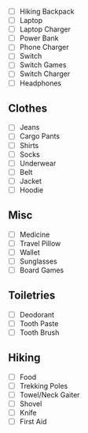 - [ ] Hiking Backpack
- [ ] Laptop
- [ ] Laptop Charger
- [ ] Power Bank
- [ ] Phone Charger
- [ ] Switch
- [ ] Switch Games
- [ ] Switch Charger
- [ ] Headphones

## Clothes
- [ ] Jeans
- [ ] Cargo Pants
- [ ] Shirts
- [ ] Socks
- [ ] Underwear
- [ ] Belt
- [ ] Jacket
- [ ] Hoodie

## Misc
- [ ] Medicine
- [ ] Travel Pillow
- [ ] Wallet
- [ ] Sunglasses
- [ ] Board Games

## Toiletries
- [ ] Deodorant
- [ ] Tooth Paste
- [ ] Tooth Brush

## Hiking

- [ ] Food
- [ ] Trekking Poles
- [ ] Towel/Neck Gaiter
- [ ] Shovel
- [ ] Knife
- [ ] First Aid